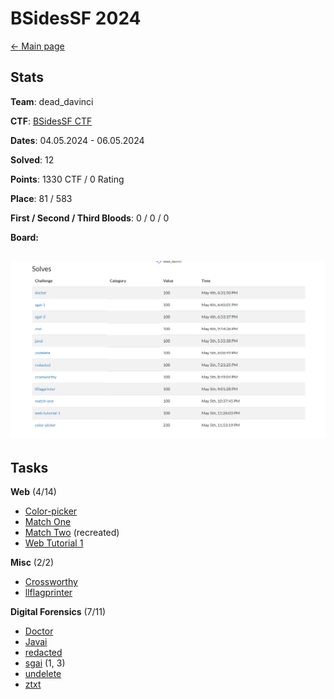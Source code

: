 # BSidesSF 2024

[<- Main page](../../)
## Stats

**Team**:  dead_davinci

**CTF**: [BSidesSF CTF](https://ctftime.org/event/2357)

**Dates**: 04.05.2024 - 06.05.2024

**Solved**: 12 

**Points**: 1330 CTF / 0 Rating 

**Place**: 81 / 583

**First / Second / Third Bloods**: 0 / 0 / 0

**Board:**

![](assets/Pasted%20image%2020240507101750.png)
---
## Tasks

**Web** (4/14)
- [Color-picker](web/color-picker/)
- [Match One](web/match-one/)
- [Match Two](web/match-two/) (recreated)
- [Web Tutorial 1](web/web-tutorial-1)

**Misc** (2/2)
- [Crossworthy](misc/crossworthy/)
- [llflagprinter](misc/llflagprinter/)

**Digital Forensics** (7/11)
- [Doctor](fore/doctor/)
- [Javai](fore/javai/)
- [redacted](fore/redacted/)
- [sgai](fore/sgai/) (1, 3)
- [undelete](fore/undelete/)
- [ztxt](fore/ztxt/)


